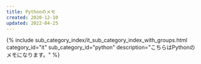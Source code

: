 ```yaml
---
title: Pythonのメモ
created: 2020-12-10
updated: 2022-04-25
---
```

{% include sub_category_index/it_sub_category_index_with_groups.html
    category_id="it"
    sub_category_id="python"
    description="こちらはPythonのメモになります。" %}